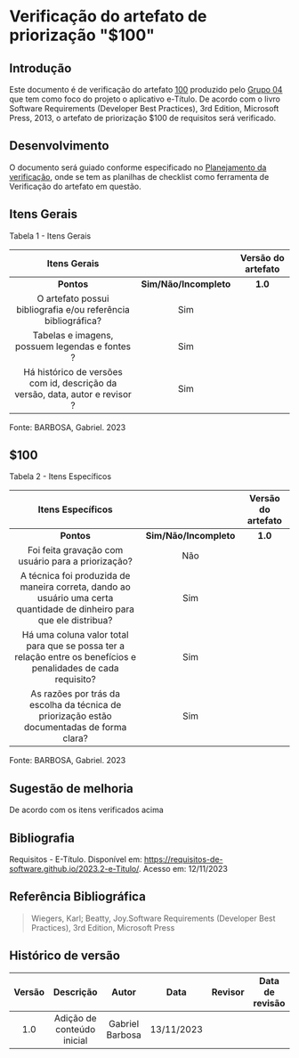 # **Verificação do artefato de priorização "$100"**

## **Introdução**

Este documento é de verificação do artefato [100](https://github.com/Requisitos-de-Software/2023.2-e-Titulo/blob/main/docs/elicitacao/priorizacao/%24100.md) produzido pelo [Grupo 04](https://github.com/Requisitos-de-Software/2023.2-e-Titulo) que tem como foco do projeto o aplicativo e-Título. De acordo com o livro Software Requirements (Developer Best Practices), 3rd Edition, Microsoft Press, 2013, o artefato de priorização $100 de requisitos será verificado.


## **Desenvolvimento**

O documento será guiado conforme especificado no [Planejamento da verificação](https://requisitos-de-software.github.io/2023.2-BRBMobilidade/Verifica%C3%A7%C3%A3o/01-planejamento-verificacao-grupo4/), onde se tem as planilhas de checklist como ferramenta de Verificação do artefato em questão.


## **Itens Gerais**

Tabela 1 - Itens Gerais

| Itens Gerais |      |    Versão do artefato |
| :------:   | :----: | :-----: |
|    **Pontos**    | **Sim/Não/Incompleto**  |    **1.0**    |
| O artefato possui bibliografia e/ou referência bibliográfica? |    Sim   |     |
| Tabelas e imagens, possuem legendas e fontes ? |  Sim    |        |
| Há histórico de versões com id, descrição da versão, data, autor e revisor ?  |  Sim  |

Fonte: BARBOSA, Gabriel. 2023

## **$100**

Tabela 2 - Itens Específicos

| Itens Específicos |      |    Versão do artefato |
| :------:   | :----: | :-----: |
|    **Pontos**    | **Sim/Não/Incompleto**  |    **1.0**    |
| Foi feita gravação com usuário para a priorização? |    Não   |     |
| A técnica foi produzida de maneira correta, dando ao usuário uma certa quantidade de dinheiro para que ele distribua? |  Sim    |        |
| Há uma coluna valor total para que se possa ter a relação entre os benefícios e penalidades de cada requisito?  |  Sim  |
| As razões por trás da escolha da técnica de priorização estão documentadas de forma clara? | Sim |    | 


Fonte: BARBOSA, Gabriel. 2023

## **Sugestão de melhoria**

De acordo com os itens verificados acima

## **Bibliografia**

Requisitos - E-Título. Disponível em: https://requisitos-de-software.github.io/2023.2-e-Titulo/. Acesso em: 12/11/2023

## **Referência Bibliográfica**

> Wiegers, Karl; Beatty, Joy.Software Requirements (Developer Best Practices), 3rd Edition, Microsoft Press

## **Histórico de versão**


| Versão |          Descrição              |     Autor      |      Data      |   Revisor     |    Data de revisão    |  
|:------:|:-------------------------------:|:--------------:|:--------------:|:-------------:|:---------------------:|
|  1.0   | Adição de conteúdo inicial          | Gabriel Barbosa          | 13/11/2023   |              |                       |